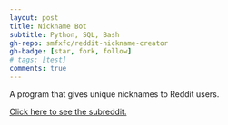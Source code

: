 ```yaml
---
layout: post
title: Nickname Bot
subtitle: Python, SQL, Bash
gh-repo: smfxfc/reddit-nickname-creator
gh-badge: [star, fork, follow]
# tags: [test]
comments: true
---
```


A program that gives unique nicknames to Reddit users.

[Click here to see the subreddit.](https://reddit.com/r/getnicknamed)
